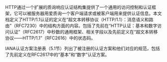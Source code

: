 HTTP通过一个扩展的质询响应认证结构集提供了一个通用的访问控制和认证框架，它可以被服务器用爱质询一个客户端请求或被客户端用来提供认证信息。本文档定义了HTTP/1.1认证的定义在“超文本转移协议（HTTP/1.1）：消息语义和路由”（RFC7230）中的结构方面的内容。包括了先前在“HTTP认证：基本和数字访问认证”（RFC2617）中秒数的通用框架、相关字段以及先前定义在“超文本转移协议——HTTP/1.1”（RFC2616）中的状态码。

IANA认证方案注册表（5.1节）列出了被注册的认证方案和他们对应的规范，包括了先前定义在RFC2617中的“基本”和“数字”认证方案。
